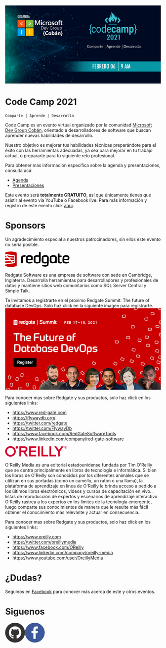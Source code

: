 ![Header](./CC.jpg)
# Code Camp 2021
```
Comparte | Aprende | Desarrolla
```

Code Camp es un evento virtual organizado por la comunidad [Microsoft Dev Group Cobán](https://www.facebook.com/groups/MsDevGroupCoban), orientado a desarrolladores de software que buscan aprender nuevas habilidades de desarrollo.

Nuestro objetivo es mejorar tus habilidades técnicas preparándote para el éxito con las herramientas adecuadas, ya sea para mejorar en tu trabajo actual, o prepararte para tu siguiente reto profesional.


Para obtener más información específica sobre la agenda y presentaciones, consulta acá:
* [Agenda](Agenda.md)
* [Presentaciones](Presentaciones.md)

Este evento será **totalmente GRATUITO**, así que únicamente tienes que asistir al evento via YouTube o Facebook live.
Para más información y registro de este evento click [aqui](https://codecamp-2021.eventbrite.com).  


# Sponsors

Un agradecimiento especial a nuestros patrocinadores, sin ellos este evento no sería posible.

![image](./Files/redgate.png) 

Redgate Software es una empresa de software con sede en Cambridge, Inglaterra. Desarrolla herramientas para desarrolladores y profesionales de datos y mantiene sitios web comunitarios como SQL Server Central y Simple Talk.  

Te invitamos a registrarte en el proximo Redgate Summit: The future of database DevOps. Solo haz click en la siguiente imagen para registrarte.  
[![N|Solid](./Files/redgate-summit-small.jpg)](https://www.red-gate.com/hub/events/redgate-summit-the-future-of-database-devops)

Para conocer mas sobre Redgate y sus productos, solo haz click en los siguientes links:
* https://www.red-gate.com
* https://flywaydb.org/
* https://twitter.com/redgate 
* https://twitter.com/FlywayDb
* https://www.facebook.com/RedGateSoftwareTools
* https://www.linkedin.com/company/red-gate-software

![image](./Files/oreilly.png) 

O'Reilly Media es una editorial estadounidense fundada por Tim O'Reilly que se centra principalmente en libros de tecnología e informática. Si bien los libros de O'Reilly son conocidos por los diferentes animales que se utilizan en sus portadas (como un camello, un ratón o una llama), la plataforma de aprendizaje en línea de O'Reilly le brinda acceso a pedido a los últimos libros electrónicos, videos y cursos de capacitación en vivo. , listas de reproducción de expertos y escenarios de aprendizaje interactivo. O'Reilly rastrea a los expertos en los límites de la tecnología emergente, luego comparte sus conocimientos de manera que le resulte más fácil obtener el conocimiento más relevante y actuar en consecuencia.

Para conocer mas sobre Redgate y sus productos, solo haz click en los siguientes links:
* https://www.oreilly.com  
* https://twitter.com/oreillymedia  
* https://www.facebook.com/OReilly  
* https://www.linkedin.com/company/oreilly-media  
* https://www.youtube.com/user/OreillyMedia  

# ¿Dudas? 

Seguinos en [Facebook](https://www.facebook.com/groups/MsDevGroupCoban) para conocer más acerca de este y otros eventos.

# Siguenos
[![N|Solid](./Files/github.webp)](https://github.com/msdgc)[![N|Solid](./Files/fb.webp)](https://www.facebook.com/groups/MsDevGroupCoban)